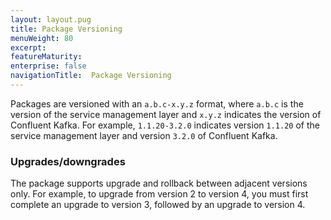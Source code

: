 ```yaml
---
layout: layout.pug
title: Package Versioning
menuWeight: 80
excerpt:
featureMaturity:
enterprise: false
navigationTitle:  Package Versioning
---
```


<!-- This source repo for this topic is https://github.com/mesosphere/confluent -->


Packages are versioned with an `a.b.c-x.y.z` format, where `a.b.c` is the version of the service management layer and `x.y.z` indicates the version of Confluent Kafka. For example, `1.1.20-3.2.0` indicates version `1.1.20` of the service management layer and version `3.2.0` of Confluent Kafka.

### Upgrades/downgrades

The package supports upgrade and rollback between adjacent versions only. For example, to upgrade from version 2 to version 4, you must first complete an upgrade to version 3, followed by an upgrade to version 4.

